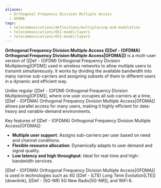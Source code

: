 ```yaml
---
aliases:
  - Orthogonal Frequency Division Multiple Access
  - OFDMA
tags:
  - telecommunications/definitions/multiplexing-and-modulation
  - telecommunications/OSI-model/layer1
  - telecommunications/OSI-model/layer2
---
```


**Orthogonal Frequency Division Multiple Access ([[Def - (OFDMA) Orthogonal Frequency Division Multiple Access|OFDMA]])** is a multi-user version of [[Def - (OFDM) Orthogonal Frequency Division Multiplexing|OFDM]] used in wireless networks to allow multiple users to transmit simultaneously. It works by dividing the available bandwidth into many narrow sub-carriers and assigning subsets of them to different users in a dynamic and efficient way.

Unlike regular [[Def - (OFDM) Orthogonal Frequency Division Multiplexing|OFDM]], where one user occupies all sub-carriers at a time, [[Def - (OFDMA) Orthogonal Frequency Division Multiple Access|OFDMA]] allows parallel access for many users, making it highly efficient for data-heavy and variable-demand environments.

Key features of [[Def - (OFDMA) Orthogonal Frequency Division Multiple Access|OFDMA]]:
- **Multiple user support**: Assigns sub-carriers per user based on need and channel conditions.
- **Flexible resource allocation**: Dynamically adapts to user demand and signal quality.
- **Low latency and high throughput**: Ideal for real-time and high-bandwidth services.

[[Def - (OFDMA) Orthogonal Frequency Division Multiple Access|OFDMA]] is used in technologies such as 4G [[Def - (LTE) Long Term Evolution|LTE]] (downlink), [[Def - (5G-NR) 5G New Radio|5G-NR]], and WiFi 6.

